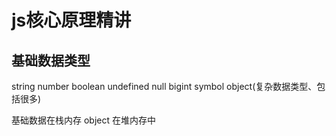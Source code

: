 # js核心原理精讲

## 基础数据类型

string number boolean undefined null bigint symbol object(复杂数据类型、包括很多)

基础数据在栈内存
object 在堆内存中
